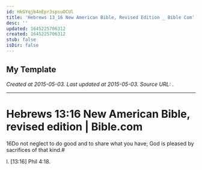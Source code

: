 ```yaml
---
id: HkGYqjb4nEpr3spsuOCUl
title: 'Hebrews 13_16 New American Bible, Revised Edition _ Bible Com'
desc: ''
updated: 1645225706312
created: 1645225706312
stub: false
isDir: false
---
```

My Template
---

_Created at 2015-05-03._
_Last updated at 2015-05-03._
_Source URL: [](http://bible.com/463/heb.13.16.nabre)._




---

# Hebrews 13:16 New American Bible, revised edition | Bible.com


16Do not neglect to do good and to share what you have; God is pleased by sacrifices of that kind.#

l. \[13:16\] Phil 4:18.


